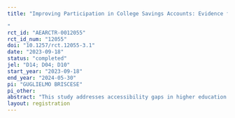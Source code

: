 ```yaml
---
title: "Improving Participation in College Savings Accounts: Evidence from Illinois
"
rct_id: "AEARCTR-0012055"
rct_id_num: "12055"
doi: "10.1257/rct.12055-3.1"
date: "2023-09-18"
status: "completed"
jel: "D14; D04; D10"
start_year: "2023-09-18"
end_year: "2024-05-30"
pi: "GUGLIELMO BRISCESE"
pi_other:
abstract: "This study addresses accessibility gaps in higher education by examining the effectiveness of financial incentives to increase participation into 529 college savings plans. The research employs a randomized trial to analyze the impact of different incentive amounts compared to an information-only group. The study’s findings will provide novel evidence on whether upfronting financial benefits can improve participation into available programs that increase social mobility, especially among lower income households, and will also offer insights for policymakers seeking to enhance economic equity through savings interventions."
layout: registration
---
```


